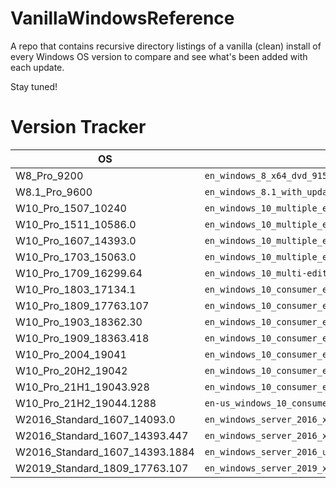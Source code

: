# VanillaWindowsReference
A repo that contains recursive directory listings of a vanilla (clean) install of every Windows OS version to compare and see what's been added with each update. 

Stay tuned! 

# Version Tracker
| OS                             | ISO Filename                                                                           |
|--------------------------------|----------------------------------------------------------------------------------------|
| W8_Pro_9200                    | `en_windows_8_x64_dvd_915440.iso`                                                      |
| W8.1_Pro_9600                  | `en_windows_8.1_with_update_x64_dvd_6051480.iso`                                       |
| W10_Pro_1507_10240             | `en_windows_10_multiple_editions_x64_dvd_6846432.iso`                                  |
| W10_Pro_1511_10586.0           | `en_windows_10_multiple_editions_version_1511_x64_dvd_7223712.iso`                     |
| W10_Pro_1607_14393.0           | `en_windows_10_multiple_editions_version_1607_updated_jan_2017_x64_dvd_9714399.iso`    |
| W10_Pro_1703_15063.0           | `en_windows_10_multiple_editions_version_1703_updated_march_2017_x64_dvd_10189288.iso` |
| W10_Pro_1709_16299.64          | `en_windows_10_multi-edition_version_1709_updated_sept_2017_x64_dvd_100090817.iso`     |
| W10_Pro_1803_17134.1           | `en_windows_10_consumer_editions_version_1803_updated_march_2018_x64_dvd_12063379.iso` |
| W10_Pro_1809_17763.107         | `en_windows_10_consumer_edition_version_1809_updated_sept_2018_x64_dvd_491ea967.iso`   |
| W10_Pro_1903_18362.30          | `en_windows_10_consumer_editions_version_1903_x64_dvd_b980e68c.iso`                    |
| W10_Pro_1909_18363.418         | `en_windows_10_consumer_editions_version_1909_x64_dvd_be09950e.iso`                    |
| W10_Pro_2004_19041             | `en_windows_10_consumer_editions_version_2004_x64_dvd_8d28c5d7.iso`                    |
| W10_Pro_20H2_19042             | `en_windows_10_consumer_editions_version_20h2_updated_nov_2020_x64_dvd_7727be28.iso`   |
| W10_Pro_21H1_19043.928         | `en_windows_10_consumer_editions_version_21h1_x64_dvd_540c0dd4.iso`                    |
| W10_Pro_21H2_19044.1288        | `en-us_windows_10_consumer_editions_version_21h2_x64_dvd_6cfdb144.iso`                 |
| W2016_Standard_1607_14093.0    | `en_windows_server_2016_x64_dvd_9327751.iso`                                           |
| W2016_Standard_1607_14393.447  | `en_windows_server_2016_x64_dvd_9718492.iso`                                           |
| W2016_Standard_1607_14393.1884 | `en_windows_server_2016_updated_feb_2018_x64_dvd_11636692.iso`                         |
| W2019_Standard_1809_17763.107  | `en_windows_server_2019_x64_dvd_4cb967d8.iso`                                          |
